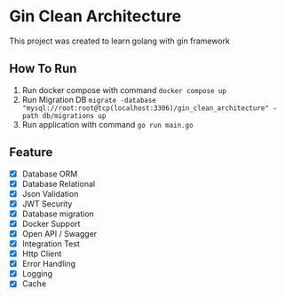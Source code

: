 # Gin Clean Architecture

This project was created to learn golang with gin framework

## How To Run

1. Run docker compose with command `docker compose up`
2. Run Migration DB `migrate -database "mysql://root:root@tcp(localhost:3306)/gin_clean_architecture" -path db/migrations up`
3. Run application with command `go run main.go`

## Feature

- [x] Database ORM
- [x] Database Relational
- [x] Json Validation
- [x] JWT Security
- [x] Database migration
- [x] Docker Support
- [x] Open API / Swagger
- [x] Integration Test
- [x] Http Client
- [x] Error Handling
- [x] Logging
- [x] Cache